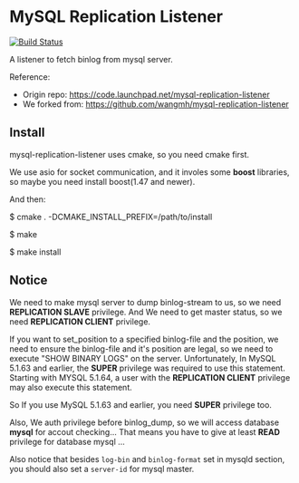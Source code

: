 MySQL Replication Listener
=========================

[![Build Status](https://img.shields.io/travis/BullSoft/mysql-replication-listener/master.svg?style=flat)](http://travis-ci.org/BullSoft/mysql-replication-listener)

A listener to fetch binlog from mysql server.

Reference:
 - Origin repo: https://code.launchpad.net/mysql-replication-listener
 - We forked from: https://github.com/wangmh/mysql-replication-listener

Install
--------------------
mysql-replication-listener uses cmake, so you need cmake first.

We use asio for socket communication, and it involes some **boost** libraries, so maybe you need install boost(1.47 and newer).

And then:

$ cmake .  -DCMAKE_INSTALL_PREFIX=/path/to/install

$ make

$ make install


Notice
--------------------
We need to make mysql server to dump binlog-stream to us, so we need **REPLICATION SLAVE** privilege.
And We need to get master status, so we need **REPLICATION CLIENT** privilege.

If you want to set_position to a specified binlog-file and the position, we need to ensure the binlog-file and it's position are legal, so we need to execute "SHOW BINARY LOGS" on the server. Unfortunately, 
   In MySQL 5.1.63 and earlier, the **SUPER** privilege was required to use this statement. Starting with MYSQL 5.1.64, a user with the **REPLICATION CLIENT** privilege may also execute this statement.

So If you use MySQL 5.1.63 and earlier, you need **SUPER** privilege too. 

Also, We auth privilege before binlog_dump, so we will access database **mysql** for accout checking... That means you have to give at least **READ** privilege for database mysql ...

Also notice that besides `log-bin` and `binlog-format` set in mysqld section, you should also set a `server-id` for mysql master.

